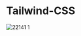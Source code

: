# Tailwind-CSS

![22141 1](https://user-images.githubusercontent.com/88975401/230648098-f6810c7e-ce3f-4143-ae98-8beaee328107.png)
